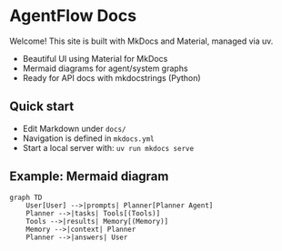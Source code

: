 # AgentFlow Docs

Welcome! This site is built with MkDocs and Material, managed via uv.

- Beautiful UI using Material for MkDocs
- Mermaid diagrams for agent/system graphs
- Ready for API docs with mkdocstrings (Python)

## Quick start

- Edit Markdown under `docs/`
- Navigation is defined in `mkdocs.yml`
- Start a local server with: `uv run mkdocs serve`

## Example: Mermaid diagram

```mermaid
graph TD
    User[User] -->|prompts| Planner[Planner Agent]
    Planner -->|tasks| Tools[(Tools)]
    Tools -->|results| Memory[(Memory)]
    Memory -->|context| Planner
    Planner -->|answers| User
```
